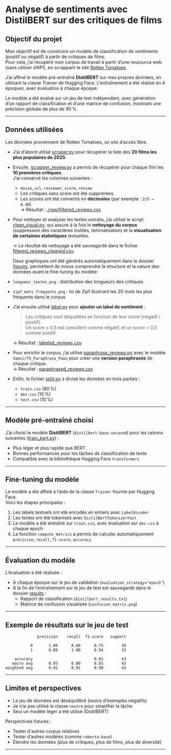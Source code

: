 # Analyse de sentiments avec DistilBERT sur des critiques de films

## Objectif du projet

Mon objectif est de construire un modèle de classification de sentiments (positif ou négatif) à partir de critiques de films.  
Pour cela, j’ai récupéré mon corpus de travail à partir d’une ressource web (sans utiliser d’API), en scrappant le site [Rotten Tomatoes](https://www.rottentomatoes.com).

J’ai affiné le modèle pré-entraîné **DistilBERT** sur mes propres données, en utilisant la classe Trainer de Hugging Face. L’entraînement a été réalisé en 4 époques, avec évaluation à chaque époque.

Le modèle a été évalué sur un jeu de test indépendant, avec génération d’un rapport de classification et d’une matrice de confusion, montrant une précision globale de plus de 90 %.

---

## Données utilisées

Les données proviennent de Rotten Tomatoes, un site d’accès libre.

- J’ai d’abord utilisé [scraper.py](https://github.com/xiaotong-0913/OutilsTraitementCorpus/blob/main/Projet/src/scraper.py) pour récupérer la liste des **20 films les plus populaires de 2025**.
- Ensuite, [scrapper_review.py](https://github.com/xiaotong-0913/OutilsTraitementCorpus/blob/main/Projet/src/scapper_review.py) a permis de récupérer pour chaque film les **10 premières critiques**.  
  J’ai conservé les colonnes suivantes :
  - `movie`, `url`, `reviewer`, `score`, `review`
  - Les critiques sans score ont été supprimées.
  - Les scores ont été convertis en **décimales** (par exemple : `2/5 → 0.40`)  
  → Résultat : [./raw/filtered_reviews.csv](https://github.com/xiaotong-0913/OutilsTraitementCorpus/blob/main/Projet/data/raw/filtered_reviews.csv)

- Pour nettoyer et analyser les textes extraits, j’ai utilisé le script [clean_visual.py](https://github.com/xiaotong-0913/OutilsTraitementCorpus/blob/main/Projet/src/clean_visual.py), qui assure à la fois le **nettoyage du corpus** (suppression des caractères inutiles, lemmatisation) et la **visualisation de certaines statistiques** textuelles.

   → Le résultat de nettoyage a été sauvegardé dans le fichier [filtered_reviews_cleaned.csv](https://github.com/xiaotong-0913/OutilsTraitementCorpus/blob/main/Projet/data/clean/filtered_reviews_cleaned.csv).


   Deux graphiques ont été générés automatiquement dans le dossier [figures](https://github.com/xiaotong-0913/OutilsTraitementCorpus/tree/main/Projet/figures), permettent de mieux comprendre la structure et la nature des données avant le fine-tuning du modèle:
- `longueur_textes.png` : distribution des longueurs des critiques
- `zipf_mots_fréquents.png` : loi de Zipf illustrant les 20 mots les plus fréquents dans le corpus




- J’ai ensuite utilisé [label.py](https://github.com/xiaotong-0913/OutilsTraitementCorpus/blob/main/Projet/src/label.py) pour **ajouter un label de sentiment** :
    > Les critiques sont étiquetées en fonction de leur score (négatif / positif).  
    > Un score ≤ 0,5 est considéré comme négatif, et un score > 0,5 comme positif.

  → Résultat : [labeled_reviews.csv](https://github.com/xiaotong-0913/OutilsTraitementCorpus/blob/main/Projet/data/clean/labeled_reviews.csv)

- Pour enrichir le corpus, j’ai utilisé [paraphrase_reviews.py](https://github.com/xiaotong-0913/OutilsTraitementCorpus/blob/main/Projet/src/paraphrase_reviews.py) avec le modèle `Vamsi/T5_Paraphrase_Paws` pour créer une **version paraphrasée** de chaque critique.  
  → Résultat : [paraphrased_reviews.csv](https://github.com/xiaotong-0913/OutilsTraitementCorpus/blob/main/Projet/data/clean/paraphrased_reviews.csv)

- Enfin, le fichier [split.py](https://github.com/xiaotong-0913/OutilsTraitementCorpus/blob/main/Projet/src/split.py) a divisé les données en trois parties :
  - `train.csv` (80 %)
  - `dev.csv` (10 %)
  - `test.csv` (10 %)

---

## Modèle pré-entraîné choisi

J’ai choisi le modèle **DistilBERT** (`distilbert-base-uncased`) pour les raisons suivantes ([train_bert.py](https://github.com/xiaotong-0913/OutilsTraitementCorpus/blob/main/Projet/src/train_bert.py)) :
- Plus léger et plus rapide que BERT
- Bonnes performances pour les tâches de classification de texte
- Compatible avec la bibliothèque Hugging Face `transformers`

---

## Fine-tuning du modèle

Le modèle a été affiné à l’aide de la classe `Trainer` fournie par Hugging Face.  
Voici les étapes principales :

1. Les labels textuels ont été encodés en entiers avec `LabelEncoder`
2. Les textes ont été tokenisés avec `DistilBertTokenizerFast`
3. Le modèle a été entraîné sur `train.csv`, avec évaluation sur `dev.csv` à chaque epoch
4. La fonction `compute_metrics` a permis de calculer automatiquement `precision`, `recall`, `f1-score`, `accuracy`

---

## Évaluation du modèle

L’évaluation a été réalisée :
- À chaque époque sur le jeu de validation (`evaluation_strategy="epoch"`)
- À la fin de l’entraînement sur le jeu de test est sauvegardé dans le dossier [results](https://github.com/xiaotong-0913/OutilsTraitementCorpus/tree/main/Projet/results) :
  - Rapport de classification (`distilbert_results.txt`)
  - Matrice de confusion visualisée (`confusion_matrix.png`)

---

## Exemple de résultats sur le jeu de test

```
              precision    recall  f1-score   support

           0       1.00      0.60      0.75        10
           1       0.89      1.00      0.94        33

    accuracy                           0.91        43
   macro avg       0.95      0.80      0.85        43
weighted avg       0.92      0.91      0.90        43
```

---

## Limites et perspectives

- Le jeu de données est déséquilibré (moins d'exemples négatifs)
- Je n’ai pas utilisé la classe `neutre` pour simplifier la tâche
- Seul un modèle léger a été utilisé (DistilBERT)

Perspectives futures :
- Tester d'autres corpus relatives
- Tester d’autres modèles (comme `roberta-base`)
- Étendre les données (plus de critiques, plus de films, plus de diversité)

---